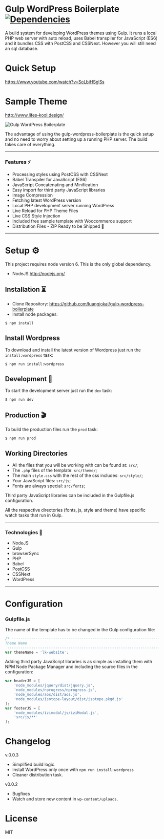 # Gulp WordPress Boilerplate [![Dependencies](https://david-dm.org/luangjokaj/gulp-wordpress-theme-builder/dev-status.svg)](https://david-dm.org/luangjokaj/gulp-wordpress-theme-builder?type=dev)

A build system for developing WordPress themes using Gulp. It runs a local PHP web server with auto reload, uses Babel transpiler for JavaScript (ES6) and it bundles CSS with PostCSS and CSSNext. However you will still need an sql database.

# Quick Setup
https://www.youtube.com/watch?v=SoLbiHSglSs

# Sample Theme
http://www.lifes-kool.design/

![Gulp WordPress Boilerplate](https://i.imgur.com/iTQAert.png)

The advantage of using the gulp-wordpress-boilerplate is the quick setup and no need to worry about setting up a running PHP server. The build takes care of everything.

___

### Features ⚡️
* Processing styles using PostCSS with CSSNext
* Babel Transpiler for JavaScript (ES6)
* JavaScript Concatenating and Minification
* Easy import for third party JavaScript libraries
* Image Compression
* Fetching latest WordPress version
* Local PHP development server running WordPress
* Live Reload for PHP Theme Files
* Live CSS Style Injection
* Included free sample template with Woocommerce support
* Distribution Files - ZIP Ready to be Shipped 🚀

___

# Setup ⚙️
This project requires node version 6. This is the only global dependency.
* NodeJS http://nodejs.org/

## Installation ⏳
* Clone Repository: https://github.com/luangjokaj/gulp-wordpress-boilerplate
* Install node packages:
```
$ npm install
```
## Install Wordpress 
To download and install the latest version of Wordpress just run the `install:wordpress` task:
```
$ npm run install:wordpress
```
## Development 👾
To start the development server just run the `dev` task:
```
$ npm run dev
```

## Production 🎬
To build the production files run the `prod` task:
```
$ npm run prod
```

## Working Directories
* All the files that you will be working with can be found at: `src/`;
* The `.php` files of the template: `src/theme/`;
* The main `style.css` with the rest of the css includes: `src/style/`;
* Your JavaScript files: `src/js`;
* Fonts are always special: `src/fonts`;

Third party JavaScript libraries can be included in the Gulpfile.js configuration.

All the respective directories (fonts, js, style and theme) have specific watch tasks that run in Gulp.

___

### Technologies 🚀
* NodeJS
* Gulp
* browserSync
* PHP
* Babel
* PostCSS
* CSSNext
* WordPress

___

# Configuration

### Gulpfile.js

The name of the template has to be changed in the Gulp configuration file:

```javascript
/* -------------------------------------------------------------------------------------------------
Theme Name
 ------------------------------------------------------------------------------------------------- */
var themeName = 'lk-website';
```

Adding third party JavaScript libraries is as simple as installing them with NPM Node Package Manager and including the source files in the configuration:

```javascript
var headerJS = [
	'node_modules/jquery/dist/jquery.js',
	'node_modules/nprogress/nprogress.js',
	'node_modules/aos/dist/aos.js',
	'node_modules/isotope-layout/dist/isotope.pkgd.js'
];
var footerJS = [
	'node_modules/izimodal/js/iziModal.js',
	'src/js/**'
];
```

# Changelog

v.0.0.3
* Simplified build logic.
* Install WordPress only once with `npm run install:wordpress`
* Cleaner distribution task.

v0.0.2
* Bugfixes
* Watch and store new content in `wp-content/uploads`.

# License
MIT
